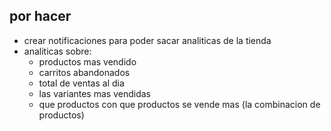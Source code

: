 ## por hacer

- crear notificaciones para poder sacar analiticas de la tienda
- analiticas sobre:
    - productos mas vendido
    - carritos abandonados
    - total de ventas al dia
    - las variantes mas vendidas
    - que productos con que productos se vende mas (la combinacion de productos)